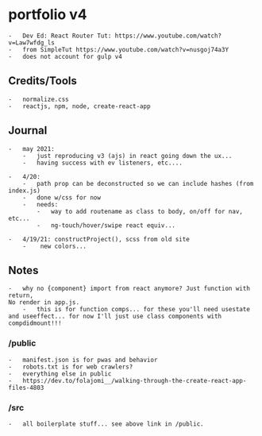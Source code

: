 # portfolio v4

	-	Dev Ed: React Router Tut: https://www.youtube.com/watch?v=Law7wfdg_ls
	-	from SimpleTut https://www.youtube.com/watch?v=nusgoj74a3Y
	-	does not account for gulp v4

## Credits/Tools

	-	normalize.css
	-	reactjs, npm, node, create-react-app

## Journal

	-	may 2021:
		-	just reproducing v3 (ajs) in react going down the ux...
		-	having success with ev listeners, etc....

	-	4/20: 
		-	path prop can be deconstructed so we can include hashes (from index.js)
		-	done w/css for now
		-	needs:
			-	way to add routename as class to body, on/off for nav, etc...
			-	ng-touch/hover/swipe react equiv...

	-	4/19/21: constructProject(), scss from old site
		-	 new colors...
	
## Notes

	-	why no {component} import from react anymore? Just function with return,
	No render in app.js.
		-	this is for function comps... for these you'll need usestate and useeffect... for now I'll just use class components with compdidmount!!!

### /public

	-	manifest.json is for pwas and behavior
	-	robots.txt is for web crawlers?
	-	everything else in public
	-	https://dev.to/folajomi__/walking-through-the-create-react-app-files-4803

### /src

	-	all boilerplate stuff... see above link in /public.